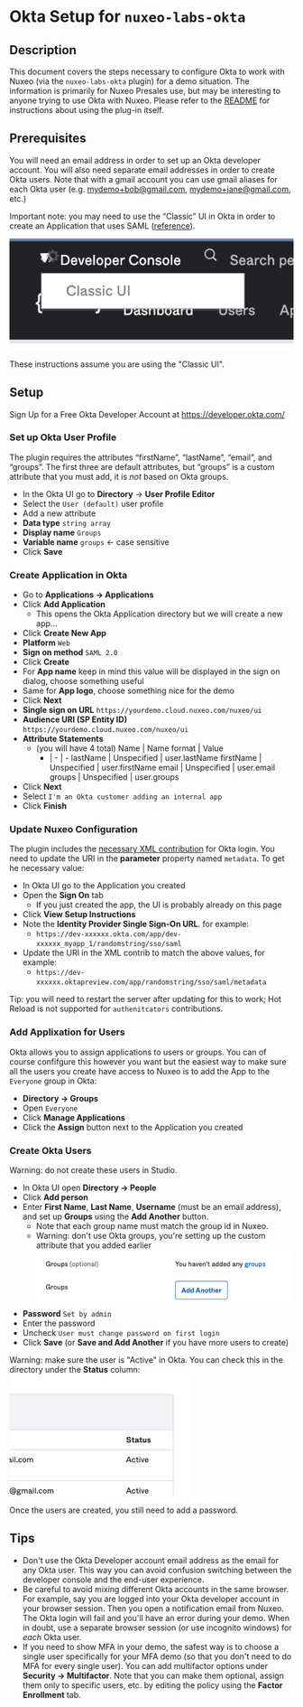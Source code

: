 # Okta Setup for `nuxeo-labs-okta`

## Description

This document covers the steps necessary to configure Okta to work with Nuxeo (via the `nuxeo-labs-okta` plugin) for a demo situation. The information is primarily for Nuxeo Presales use, but may be interesting to anyone trying to use Okta with Nuxeo. Please refer to the [README](../README.md) for instructions about using the plug-in itself.

## Prerequisites

You will need an email address in order to set up an Okta developer account. You will also need separate email addresses in order to create Okta users. Note that with a gmail account you can use gmail aliases for each Okta user (e.g. mydemo+bob@gmail.com, mydemo+jane@gmail.com, etc.)

Important note: you may need to use the “Classic” UI in Okta in order to create an Application that uses SAML ([reference](https://support.okta.com/help/s/article/Why-can-t-I-add-a-SAML-Application-with-an-Okta-Developer-account?language=en_US)).

![Classic UI](classic.png)

These instructions assume you are using the "Classic UI".

## Setup

Sign Up for a Free Okta Developer Account at https://developer.okta.com/

### Set up Okta User Profile

The plugin requires the attributes “firstName”, “lastName”, “email”, and “groups”. The first three are default attributes, but “groups” is a custom attribute that you must add, it is *not* based on Okta groups.

* In the Okta UI go to **Directory** -> **User Profile Editor**
* Select the `User (default)` user profile
* Add a new attribute
* **Data type** `string array`
* **Display name** `Groups`
* **Variable name** `groups` <- case sensitive
* Click **Save**

### Create Application in Okta

* Go to **Applications -> Applications**
* Click **Add Application**
  * This opens the Okta Application directory but we will create a new app...
* Click **Create New App**
* **Platform** `Web`
* **Sign on method** `SAML 2.0`
* Click **Create**
* For **App name** keep in mind this value will be displayed in the sign on dialog, choose something useful
* Same for **App logo**, choose something nice for the demo
* Click **Next**
* **Single sign on URL** `https://yourdemo.cloud.nuxeo.com/nuxeo/ui`
* **Audience URI (SP Entity ID)** `https://yourdemo.cloud.nuxeo.com/nuxeo/ui`
* **Attribute Statements**
  * (you will have 4 total)
    Name | Name format | Value
    - | - | -
    lastName | Unspecified | user.lastName
    firstName | Unspecified | user.firstName
    email | Unspecified | user.email
    groups | Unspecified | user.groups
* Click **Next**
* Select `I'm an Okta customer adding an internal app`
* Click **Finish**

### Update Nuxeo Configuration

The plugin includes the [necessary XML contribution](../studio/contrib.xml) for Okta login. You need to update the URI in the **parameter** property named `metadata`. To get he necessary value:

* In Okta UI go to the Application you created
* Open the **Sign On** tab
  * If you just created the app, the UI is probably already on this page
* Click **View Setup Instructions**
* Note the **Identity Provider Single Sign-On URL**. for example:
  * `https://dev-xxxxxx.okta.com/app/dev-xxxxxx_myapp_1/randomstring/sso/saml`
* Update the URI in the XML contrib to match the above values, for example:
  * `https://dev-xxxxxx.oktapreview.com/app/randomstring/sso/saml/metadata`

Tip: you will need to restart the server after updating for this to work; Hot Reload is not supported for `authenitcators` contributions.

### Add Applixation for Users

Okta allows you to assign applications to users or groups. You can of course confifgure this however you want but the easiest way to make sure all the users you create have access to Nuxeo is to add the App to the `Everyone` group in Okta:

* **Directory -> Groups**
* Open `Everyone`
* Click **Manage Applications**
* Click the **Assign** button next to the Application you created

### Create Okta Users

Warning: do not create these users in Studio.

* In Okta UI open **Directory -> People**
* Click **Add person**
* Enter **First Name**, **Last Name**, **Username** (must be an email address), and set up **Groups** using the **Add Another** button.
  * Note that each group name must match the group id in Nuxeo.
  * Warning: don't use Okta groups, you're setting up the custom attribute that you added earlier
![groups](groups.png)
* **Password** `Set by admin`
* Enter the password
* Uncheck `User must change password on first login`
* Click **Save** (or **Save and Add Another** if you have more users to create)

Warning: make sure the user is "Active" in Okta. You can check this in the directory under the **Status** column:
![status](status.png)

Once the users are created, you still need to add a password.

## Tips

* Don't use the Okta Developer account email address as the email for any Okta user. This way you can avoid confusion switching between the developer console and the end-user experience.
* Be careful to avoid mixing different Okta accounts in the same browser. For example, say you are logged into your Okta developer account in your browser session. Then you open a notification email from Nuxeo. The Okta login will fail and you'll have an error during your demo. When in doubt, use a separate browser session (or use incognito windows) for *each* Okta user.
* If you need to show MFA in your demo, the safest way is to choose a single user specifically for your MFA demo (so that you don't need to do MFA for every single user). You can add multifactor options under **Security -> Multifactor**. Note that you can make them optional, assign them only to specific users, etc. by editing the policy using the **Factor Enrollment** tab.

